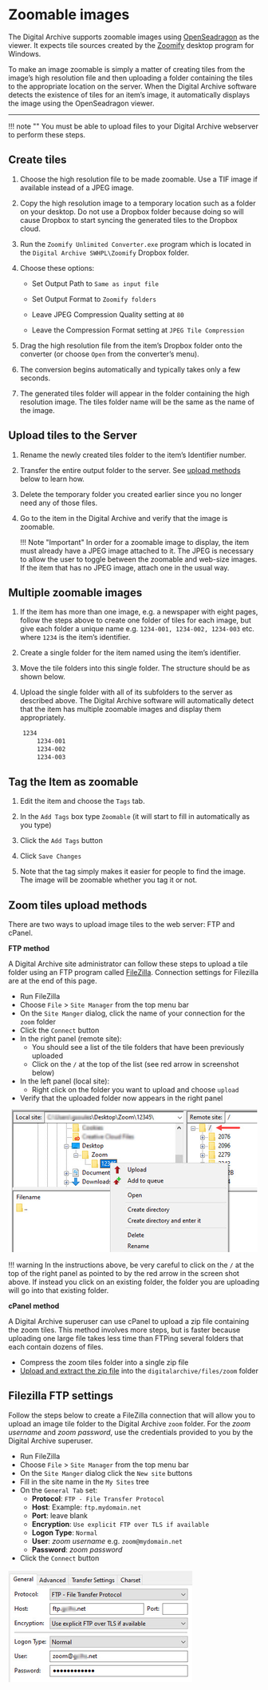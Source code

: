 # Zoomable images

The Digital Archive supports zoomable images using [OpenSeadragon](https://openseadragon.github.io/) as the viewer. It expects tile
sources created by the [Zoomify](https://openseadragon.github.io/examples/tilesource-zoomify/) desktop program for Windows.

To make an image zoomable is simply a matter of creating
tiles from the image’s high resolution file and then uploading a folder containing the tiles to the appropriate location on the server. When the Digital Archive software detects the existence of tiles for an item’s image, it automatically displays the image using the OpenSeadragon viewer.

---

!!! note ""
    You must be able to upload files to your Digital Archive webserver to perform these steps.

## Create tiles
1.  Choose the high resolution file to be made zoomable. Use a TIF image if available instead of a JPEG image.

1.  Copy the high resolution image to a temporary location such as a folder on your desktop.
    Do not use a Dropbox folder because doing so will cause Dropbox to start syncing the generated
    tiles to the Dropbox cloud.

1.	Run the `Zoomify Unlimited Converter.exe` program which is located in the `Digital Archive SWHPL\Zoomify` Dropbox folder.

1.  Choose these options:

    -	Set Output Path to `Same as input file`

    -	Set Output Format to `Zoomify folders`

    -	Leave  JPEG Compression Quality setting at `80`

    -	Leave the Compression Format setting at `JPEG Tile Compression`

1.	Drag the high resolution file from the item’s Dropbox folder onto the converter (or choose `Open` from the converter’s menu).

1.	The conversion begins automatically and typically takes only a few seconds.

1.	The generated tiles folder will appear in the folder containing the high resolution image.
    The tiles folder name will be the same as the name of the image.

## Upload tiles to the Server
1.	Rename the newly created tiles folder to the item’s Identifier number.

1.	Transfer the entire output folder to the server. See [upload methods](#upload-methods) below to learn how.

1.	Delete the temporary folder you created earlier since you no longer need any of those files.

1.	Go to the item in the Digital Archive and verify that the image is zoomable.

    !!! Note "Important"
        In order for a zoomable image to display, the item must already have a JPEG image attached to it.
        The JPEG is necessary to allow the user to toggle between the zoomable and web-size images.
        If the item that has no JPEG image, attach one in the usual way.

## Multiple zoomable images 
1.	If the item has more than one image, e.g. a newspaper with eight pages, follow the steps above to
    create one folder of tiles for each image, but give each folder a unique
    name e.g. `1234-001, 1234-002, 1234-003` etc. where `1234` is the item’s identifier.

1.	Create a single folder for the item named using the item’s identifier.

1.	Move the tile folders into this single folder. The structure should be as shown below. 


1.	Upload the single folder with all of its subfolders to the server as described above. The Digital Archive
    software will automatically detect that the item has multiple zoomable images and display them appropriately.

```
    1234  
        1234-001  
        1234-002  
        1234-003
```

## Tag the Item as zoomable
1.	Edit the item and choose the `Tags` tab.

1.	In the `Add Tags` box type `Zoomable`  (it will start to fill in automatically as you type)

1.	Click the `Add Tags` button

1.	Click `Save Changes`

1.	Note that the tag simply makes it easier for people to find the image.
    The image will be zoomable whether you tag it or not.

## Zoom tiles upload methods

There are two ways to upload image tiles to the web server: FTP and cPanel.

**FTP method**

A Digital Archive site administrator can follow these steps to upload a tile folder using an FTP
program called [FileZilla](https://filezilla-project.org/). Connection settings for Filezilla are at the end of this page.

-   Run FileZilla
-	Choose `File` > `Site Manager` from the top menu bar
-	On the `Site Manger` dialog, click the name of your connection for the `zoom` folder
-   Click the `Connect` button
-   In the right panel (remote site):
    -   You should see a list of the tile folders that have been previously uploaded
    -   Click on the `/` at the top of the list (see red arrow in screenshot below)
-   In the left panel (local site):
    -   Right click on the folder you want to upload and choose `upload`
-   Verify that the uploaded folder now appears in the right panel

![Upload zoom folder](zoomable-images-2.jpg)


!!! warning
    In the instructions above, be very careful to click on the `/` at the top of the right panel as pointed
    to by the red arrow in the screen shot above.
    If instead you click on an existing folder, the folder you are uploading will go into that existing folder.

**cPanel method**

A Digital Archive superuser can use cPanel to upload a zip file containing the zoom tiles.
This method involves more steps, but is faster because uploading one large file takes less
time than FTPing several folders that each contain dozens of files.

- Compress the zoom tiles folder into a single zip file
- [Upload and extract the zip file](../../superuser/web-host#upload-and-extract-a-zip-file) into the 
`digitalarchive/files/zoom` folder

## Filezilla FTP settings

Follow the steps below to create a FileZilla connection that will allow you to upload an
image tile folder to the Digital Archive `zoom` folder. For the *zoom username* and *zoom password*,
use the credentials provided to you by the Digital Archive superuser.

-	Run FileZilla
-	Choose `File` > `Site Manager` from the top menu bar
-	On the `Site Manger` dialog click the `New site` buttons
-	Fill in the site name in the `My Sites` tree
-	On the `General Tab` set:
    -	**Protocol**: `FTP - File Transfer Protocol`
    -	**Host**: Example: `ftp.mydomain.net`
    -	**Port**: leave blank
    -   **Encryption**: `Use explicit FTP over TLS if available`
    -	**Logon Type**: `Normal`
    -	**User**: *zoom username* e.g. `zoom@mydomain.net`
    -	**Password**: *zoom password*
-	Click the `Connect` button

![Administrator FTP access](zoomable-images-1.jpg)



